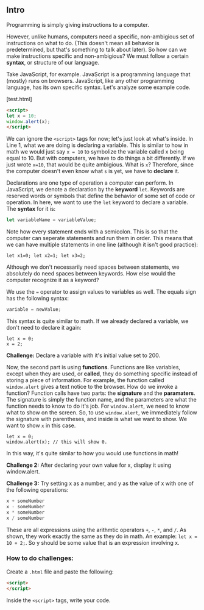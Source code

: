 ## Intro

Programming is simply giving instructions to a computer.

However, unlike humans, computers need a specific, non-ambigious set of instructions on what to do. (This doesn't mean all behavior is predetermined, but that's something to talk about later).
So how can we make instructions specific and non-ambigious? We must follow a certain **syntax**, or structure of our language.

Take JavaScript, for example. JavaScript is a programming language that (mostly) runs on browsers. JavaScript, like any other programming language, has its own specific
syntax. Let's analyze some example code.

[test.html]
```html
<script>
let x = 10;
window.alert(x);
</script>
```
We can ignore the `<script>` tags for now; let's just look at what's inside.
In Line 1, what we are doing is declaring a variable. This is similar to how in math we would just say `x = 10` to symbolize the variable called x being equal to 10.
But with computers, we have to do things a bit differently. If we just wrote `x=10`, that would be quite ambigious. What is `x`? Therefore, since the computer doesn't
even know what `s` is yet, we have to **declare** it.

Declarations are one type of operation a computer can perform. In JavaScript, we denote a declaration by the **keyword** `let`. Keywords are reserved words or symbols that define the
behavior of some set of code or operation. In here, we want to use the `let` keyword to declare a variable. The **syntax** for it is:
```javascript
let variableName = variableValue;
```
Note how every statement ends with a semicolon. This is so that the computer can seperate statements and run them in order.
This means that we can have multiple statements in one line (although it isn't good practice):
```
let x1=0; let x2=1; let x3=2;
```
Although we don't necessarily need spaces between statements, we absolutely do need spaces between keywords. How else would the computer recognize it as a keyword?

We use the `=` operator to assign values to variables as well. The equals sign has the following syntax:
```javascript
variable = newValue;
```
This syntax is quite similar to math.
If we already declared a variable, we don't need to declare it again:
```
let x = 0;
x = 2;
```

**Challenge:** Declare a variable with it's initial value set to 200.

Now, the second part is using **functions**. Functions are like variables, except when they are used, or **called**, they do something specific instead of storing a piece of information.
For example, the function called `window.alert` gives a text notice to the browser. 
How do we invoke a function?
Function calls have two parts: the **signature** and the **paramaters**. The signature is simply the function name, and the parameters are what the function needs to know to do it's job.
For `window.alert`, we need to know what to show on the screen. So, to use `window.alert`, we immediately follow the signature with parentheses, and inside is what we want to show. We want to show `x` in this case.
```
let x = 0;
window.alert(x); // this will show 0.
```
In this way, it's quite similar to how you would use functions in math!

**Challenge 2:** After declaring your own value for x, display it using window.alert.

**Challenge 3:** Try setting x as a number, and y as the value of x with one of the following operations:
```javascript
x + someNumber
x - someNumber
x * someNumber
x / someNumber
```
These are all expressions using the arithmtic operators `+`, `-`, `*`, and `/`. As shown, they work exactly the same as they do in math.
An example:
`let x = 10 + 2;`.
So y should be some value that is an expression involving x.

### How to do challenges:
Create a `.html` file and paste the following:
```html
<script>
</script>
```
Inside the `<script>` tags, write your code.

